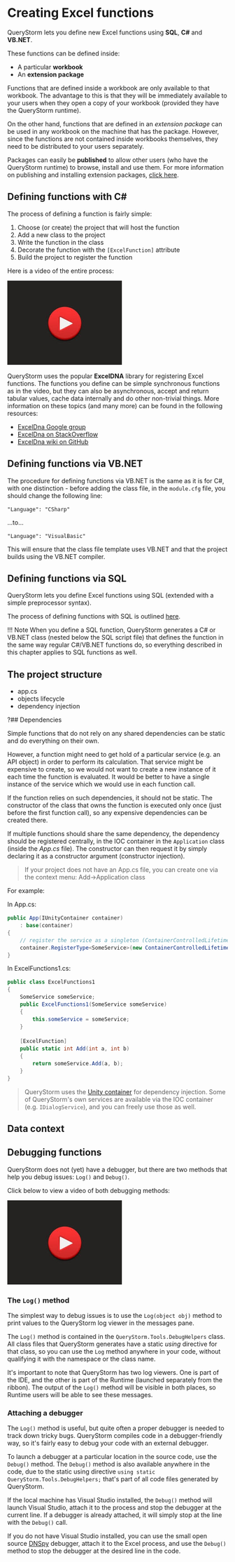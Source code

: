 # Creating Excel functions

QueryStorm lets you define new Excel functions using **SQL**, **C#** and **VB.NET**. 

These functions can be defined inside:
- A particular **workbook** 
- An **extension package**

Functions that are defined inside a workbook are only available to that workbook. The advantage to this is that they will be immediately available to your users when they open a copy of your workbook (provided they have the QueryStorm runtime).

On the other hand, functions that are defined in an *extension package* can be used in any workbook on the machine that has the package. However, since the functions are not contained inside workbooks themselves, they need to be distributed to your users separately.  

Packages can easily be **published** to allow other users (who have the QueryStorm runtime) to browse, install and use them. For more information on publishing and installing extension packages, [click here](todo). 


## Defining functions with C# #

The process of defining a function is fairly simple:

1. Choose (or create) the project that will host the function
1. Add a new class to the project
1. Write the function in the class
1. Decorate the function with the `[ExcelFunction]` attribute
1. Build the project to register the function

Here is a video of the entire process:

[![Defining Excel functions with C#](../images/video.jpg)](https://youtu.be/emcyyiVUYSk "Defining Excel functions with C#")

QueryStorm uses the popular **ExcelDNA** library for registering Excel functions. The functions you define can be simple synchronous functions as in the video, but they can also be asynchronous, accept and return tabular values, cache data internally and do other non-trivial things. More information on these topics (and many more) can be found in the following resources:
 - [ExcelDna Google group](https://groups.google.com/g/exceldna/)
 - [ExcelDna on StackOverflow](https://stackoverflow.com/questions/tagged/excel-dna)
 - [ExcelDna wiki on GitHub](https://github.com/Excel-DNA/ExcelDna/wiki)  

## Defining functions via VB.NET

The procedure for defining functions via VB.NET is the same as it is for C#, with one distinction - before adding the class file, in the `module.cfg` file, you should change the following line:

```
"Language": "CSharp"
```
...to...

```
"Language": "VisualBasic"
```

This will ensure that the class file template uses VB.NET and that the project builds using the VB.NET compiler. 


## Defining functions via SQL

QueryStorm lets you define Excel functions using SQL (extended with a simple preprocessor syntax).  

The process of defining functions with SQL is outlined [here](../Functions_via_SQL.md).   

!!! Note
When you define a SQL function, QueryStorm generates a C# or VB.NET class (nested below the SQL script file) that defines the function in the same way regular C#/VB.NET functions do, so everything described in this chapter applies to SQL functions as well.

## The project structure

- app.cs
- objects lifecycle
- dependency injection

?## Dependencies

Simple functions that do not rely on any shared dependencies can be static and do everything on their own.

However, a function might need to get hold of a particular service (e.g. an API object) in order to perform its calculation. That service might be expensive to create, so we would not want to create a new instance of it each time the function is evaluated. It would be better to have a single instance of the service which we would use in each function call.   

If the function relies on such dependencies, it should not be static. The constructor of the class that owns the function is executed only once (just before the first function call), so any expensive dependencies can be created there.

If multiple functions should share the same dependency, the dependency should be registered centrally, in the IOC container in the `Application` class (inside the *App.cs* file). The constructor can then request it by simply declaring it as a constructor argument (constructor injection). 
 
> If your project does not have an App.cs file, you can create one via the context menu: Add->Application class

For example:

In App.cs:
```csharp
public App(IUnityContainer container)
	: base(container)
{
	// register the service as a singleton (ContainerControlledLifetimeManager)
    container.RegisterType<SomeService>(new ContainerControlledLifetimeManager());
}
```

In ExcelFunctions1.cs:
```csharp
public class ExcelFunctions1
{
	SomeService someService;
	public ExcelFunctions1(SomeService someService)
	{
		this.someService = someService;
	}

	[ExcelFunction]
	public static int Add(int a, int b)
	{
		return someService.Add(a, b);
	}
}
```

> QueryStorm uses the [Unity container](http://unitycontainer.org/articles/introduction.html) for dependency injection. Some of QueryStorm's own services are available via the IOC container (e.g. `IDialogService`), and you can freely use those as well. 

## Data context

## Debugging functions

QueryStorm does not (yet) have a debugger, but there are two methods that help you debug issues: `Log()` and `Debug()`.

Click below to view a video of both debugging methods:

[![Debugging functions](../images/video.jpg)](https://youtu.be/zqPGuJoD5DM "Debugging functions")

### The `Log()` method
The simplest way to debug issues is to use the `Log(object obj)` method to print values to the QueryStorm log viewer in the messages pane.

The `Log()` method is contained in the `QueryStorm.Tools.DebugHelpers` class. All class files that QueryStorm generates have a static *using* directive for that class, so you can use the `Log` method anywhere in your code, without qualifying it with the namespace or the class name.  

It's important to note that QueryStorm has two log viewers. One is part of the IDE, and the other is part of the Runtime (launched separately from the ribbon). The output of the `Log()` method will be visible in both places, so Runtime users will be able to see these messages. 

### Attaching a debugger
The `Log()` method is useful, but quite often a proper debugger is needed to track down tricky bugs. QueryStorm compiles code in a debugger-friendly way, so it's fairly easy to debug your code with an external debugger. 

To launch a debugger at a particular location in the source code, use the `Debug()` method. The `Debug()` method is also available anywhere in the code, due to the static using directive `using static QueryStorm.Tools.DebugHelpers;` that's part of all code files generated by QueryStorm.

If the local machine has Visual Studio installed, the `Debug()` method will launch Visual Studio, attach it to the process and stop the debugger at the current line. If a debugger is already attached, it will simply stop at the line with the `Debug()` call.

If you do not have Visual Studio installed, you can use the small open source [DNSpy](https://github.com/0xd4d/dnSpy) debugger, attach it to the Excel process, and use the `Debug()` method to stop the debugger at the desired line in the code.     




